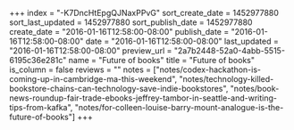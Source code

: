 +++
index = "-K7DncHtEpgQJNaxPPvG"
sort_create_date = 1452977880
sort_last_updated = 1452977880
sort_publish_date = 1452977880
create_date = "2016-01-16T12:58:00-08:00"
publish_date = "2016-01-16T12:58:00-08:00"
date = "2016-01-16T12:58:00-08:00"
last_updated = "2016-01-16T12:58:00-08:00"
preview_url = "2a7b2448-52a0-4abb-5515-6195c36e281c"
name = "Future of books"
title = "Future of books"
is_column = false
reviews = ""
notes = ["notes/codex-hackathon-is-coming-up-in-cambridge-ma-this-weekend", "notes/technology-killed-bookstore-chains-can-technology-save-indie-bookstores", "notes/book-news-roundup-fair-trade-ebooks-jeffrey-tambor-in-seattle-and-writing-tips-from-kafka", "notes/for-colleen-louise-barry-mount-analogue-is-the-future-of-books"]
+++

